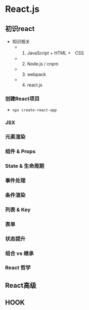 # React.js
## 初识react 
- 知识相关
  + 1. JavaScript + HTML +　CSS
  + 2. Node.js / cnpm
  + 3. webpack
  + 4. react.js

### 创建React项目
- `npx create-react-app`
### JSX 
### 元素渲染
### 组件 & Props
### State & 生命周期
### 事件处理
### 条件渲染
### 列表 & Key
### 表单
### 状态提升
### 组合 vs 继承
### React 哲学

## React高级

## HOOK